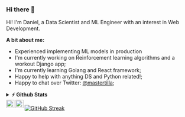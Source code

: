 ### Hi there 👋

Hi! I'm Daniel, a Data Scientist and ML Engineer with an interest in Web Development.

**A bit about me:**

- Experienced implementing ML models in production
- I'm currently working on Reinforcement learning algorithms and a workout Django app;
- I'm currently learning Golang and React framework;
- Happy to help with anything DS and Python related!;
- Happy to chat over Twitter: [@mastertilla](https://twitter.com/mastertilla);

<details>	
  <summary><b>⚡ Github Stats</b></summary>

<img height="180em" src="https://github-readme-stats.vercel.app/api?username=mastertilla&show_icons=true&hide_border=true&&count_private=true&include_all_commits=true&theme=radical" />
<img height="180em" src="https://github-readme-stats.vercel.app/api/top-langs/?username=mastertilla&show_icons=true&hide_border=true&layout=compact&langs_count=5&theme=radical"/>
</details>

<a href="https://twitter.com/mastertilla">
  <img align="left" alt="Daniel Montilla | Twitter" width="22px" src="https://raw.githubusercontent.com/peterthehan/peterthehan/master/assets/twitter.svg" />
</a>
<a href="https://www.linkedin.com/in/daniel-montilla-navas/">
  <img align="left" alt="Daniel's LinkedIN" width="22px" src="https://raw.githubusercontent.com/peterthehan/peterthehan/master/assets/linkedin.svg" />
</a>

[![GitHub Streak](http://github-readme-streak-stats.herokuapp.com?user=mastertilla&theme=dark&background=000000)](https://git.io/streak-stats)
